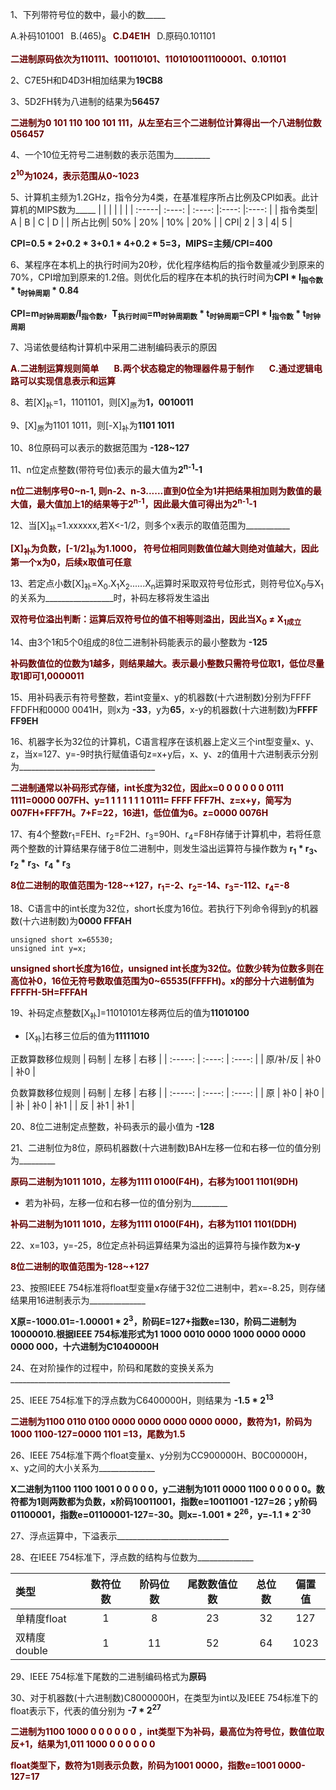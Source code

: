 
1、下列带符号位的数中，最小的数_____

A.补码101001&ensp;     B.(465)<sub>8</sub>&ensp;      **<font color="#660000">C.D4E1H&ensp;**   </font>    D.原码0.101101 

**<font color="#660000">二进制原码依次为110111、100110101、1101010011100001、0.101101</font>**

2、C7E5H和D4D3H相加结果为**19CB8**

3、5D2FH转为八进制的结果为**56457**

**<font color="#660000">二进制为0 101 110 100 101 111，从左至右三个二进制位计算得出一个八进制位数056457</font>**

4、一个10位无符号二进制数的表示范围为_________

**<font color="#660000">2<sup>10</sup>为1024，表示范围从0~1023</font>**

5、计算机主频为1.2GHz，指令分为4类，在基准程序所占比例及CPI如表。此计算机的MIPS数为_____
| |  |  |  |  |
| :-----| :----: | :----: |:----: |:----: |
| 指令类型| A | B | C | D |
| 所占比例| 50% | 20% | 10% | 20% |
| CPI| 2 | 3 | 4| 5 |

**CPI=0.5 * 2+0.2 * 3+0.1 * 4+0.2 * 5=3，MIPS=主频/CPI=400**

6、某程序在本机上的执行时间为20秒，优化程序结构后的指令数量减少到原来的70%，CPI增加到原来的1.2倍。则优化后的程序在本机的执行时间为**CPI * I<sub>指令数</sub> * t<sub>时钟周期</sub> * 0.84**

**CPI=m<sub>时钟周期数</sub></sub>/I<sub>指令数</sub>，T<sub>执行时间</sub>=m<sub>时钟周期数</sub> * t<sub>时钟周期</sub>=CPI * I<sub>指令数</sub> * t<sub>时钟周期</sub>**

7、冯诺依曼结构计算机中采用二进制编码表示的原因

**<font color="#660000">A.二进制运算规则简单&ensp;&ensp;&ensp; B.两个状态稳定的物理器件易于制作&ensp;&ensp;&ensp; C.通过逻辑电路可以实现信息表示和运算</font>**

8、若[X]<sub>补</sub>=1，1101101，则[X]<sub>原</sub>为**1，0010011**

9、[X]<sub>原</sub>为1101 1011，则[-X]<sub>补</sub>为**1101 1011**

10、8位原码可以表示的数据范围为 **-128~127**

11、n位定点整数(带符号位)表示的最大值为**2<sup>n-1</sup>-1**

**<font color="#660000">n位二进制序号0~n-1, 则n-2、n-3......直到0位全为1并把结果相加则为数值的最大值，最大值加上1的结果等于2<sup>n-1</sup>，因此最大值可得出为2<sup>n-1</sup>-1</font>**

12、当[X]<sub>补</sub>=1.xxxxxx,若X<-1/2，则多个x表示的取值范围为___________

**<font color="#660000">[X]<sub>补</sub>为负数，[-1/2]<sub>补</sub>为1.1000， 符号位相同则数值位越大则绝对值越大，因此第一个x为0，后续x取值可任意</font>**


13、若定点小数[X]<sub>补</sub>=X<sub>0</sub>.X<sub>1</sub>X<sub>2</sub>......X<sub>n</sub>运算时采取双符号位形式，则符号位X<sub>0</sub>与X<sub>1</sub>的关系为_________________时，补码左移将发生溢出

**<font color="#660000">双符号位溢出判断：运算后双符号位的值不相等则溢出，因此当X<sub>0</sub> $\not=$ X<sub>1成立</sub></font>**


14、由3个1和5个0组成的8位二进制补码能表示的最小整数为 **-125**

**<font color="#660000">补码数值位的位数为1越多，则结果越大。表示最小整数只需符号位取1，低位尽量取1即可1,0000011</font>**

15、用补码表示有符号整数，若int变量x、y的机器数(十六进制数)分别为FFFF FFDFH和0000 0041H，则x为 **-33**，y为**65**，x-y的机器数(十六进制数)为**FFFF FF9EH**

16、机器字长为32位的计算机，C语言程序在该机器上定义三个int型变量x、y、z，当x=127、y=-9时执行赋值语句z=x+y后，x、y、z的值用十六进制表示分别为__________________________________

**<font color="#660000">二进制通常以补码形式存储，int长度为32位，因此x=0 0 0 0 0 0 0111 1111=0000 007FH、y=1 1 1 1 1 1 1 0111= FFFF FFF7H、z=x+y，简写为007FH+FFF7H。7+F=22，16进1，低位值为6。z=0000 0076H </font>**

17、有4个整数r<sub>1</sub>=FEH、r<sub>2</sub>=F2H、r<sub>3</sub>=90H、r<sub>4</sub>=F8H存储于计算机中，若将任意两个整数的计算结果存储于8位二进制中，则发生溢出运算符与操作数为 **r<sub>1</sub> * r<sub>3</sub>、r<sub>2</sub> * r<sub>3</sub>、r<sub>4</sub> * r<sub>3</sub>**

**<font color="#660000">8位二进制的取值范围为-128~+127，r<sub>1</sub>=-2、r<sub>2</sub>=-14、r<sub>3</sub>=-112、r<sub>4</sub>=-8</font>**

18、C语言中的int长度为32位，short长度为16位。若执行下列命令得到y的机器数(十六进制数)为**0000 FFFAH**

    unsigned short x=65530;
    unsigned int y=x;

**<font color="#660000">unsigned short长度为16位，unsigned int长度为32位。位数少转为位数多则在高位补0，16位无符号数取值范围为0~65535(FFFFH)。x的部分十六进制值为FFFFH-5H=FFFAH</font>**

19、补码定点整数[X<sub>补</sub>]=11010101左移两位后的值为**11010100**
- [X<sub>补</sub>]右移三位后的值为**11111010**

正数算数移位规则
| 码制 | 左移 | 右移 | 
| :-----: | :----: | :----: |
| 原/补/反 | 补0 | 补0 |

负数算数移位规则
| 码制 | 左移 | 右移 | 
| :-----: | :----: | :----: |
| 原 | 补0 | 补0 |
| 补 | 补0 | 补1 |
| 反 | 补1 | 补1 |


20、8位二进制定点整数，补码表示的最小值为 **-128**



21、二进制位为8位，原码机器数(十六进制数)BAH左移一位和右移一位的值分别为_________

**<font color="#660000">原码二进制为1011 1010，左移为1111 0100(F4H)，右移为1001 1101(9DH)</font>**

- 若为补码，左移一位和右移一位的值分别为_________

**<font color="#660000">补码二进制为1011 1010，左移为1111 0100(F4H)，右移为1101 1101(DDH)</font>**

22、x=103，y=-25，8位定点补码运算结果为溢出的运算符与操作数为**x-y**

**<font color="#660000">8位二进制的取值范围为-128~+127</font>**

23、按照IEEE 754标准将float型变量x存储于32位二进制中，若x=-8.25，则存储结果用16进制表示为______________

**X原=-1000.01=-1.00001 * 2<sup>3</sup>，阶码E=127+指数e=130，阶码二进制为10000010.根据IEEE 754标准形式为1 1000 0010 0000 1000 0000 0000 0000 000，十六进制为C1040000H**

24、在对阶操作的过程中，阶码和尾数的变换关系为_______________________________________________________

25、IEEE 754标准下的浮点数为C6400000H，则结果为 **-1.5 * 2<sup>13</sup>**

**<font color="#660000">二进制为1100 0110 0100 0000 0000 0000 0000 0000，数符为1，阶码为1000 1100-127=0000 1101 =13，尾数为1.5</font>**

26、IEEE 754标准下两个float变量x、y分别为CC900000H、B0C00000H，x、y之间的大小关系为______________

**X二进制为1100 1100 1001 0 0 0 0 0，y二进制为1011 0000 1100 0 0 0 0 0。数符都为1则两数都为负数，x阶码10011001，指数e=10011001 -127=26；y阶码01100001，指数e=01100001-127=-30。则x=-1.001 * 2<sup>26</sup>，y=-1.1 * 2<sup>-30</sup>**

27、浮点运算中，下溢表示____________________________

28、在IEEE 754标准下，浮点数的结构与位数为______________

| 类型 | 数符位数 | 阶码位数 | 尾数数值位数 |总位数 |偏置值 |
| :-----| :----: | :----: |:----: |:----: |:----: |
| 单精度float| 1| 8|23|32|127 |
| 双精度double| 1 | 11|52|64 |1023|

29、IEEE 754标准下尾数的二进制编码格式为**原码**

30、对于机器数(十六进制数)C8000000H，在类型为int以及IEEE 754标准下的float表示下，代表的值分别为 **-7 * 2<sup>27</sup>**

**<font color="#660000">二进制为1100 1000 0 0 0 0 0 0 ，int类型下为补码，最高位为符号位，数值位取反+1，结果为1,011 1000 0 0 0 0 0 0**

**float类型下，数符为1则表示负数，阶码为1001 0000，指数e=1001 0000-127=17</font>**